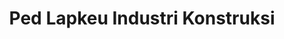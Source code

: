 ---
id: 99
title: Ped Lapkeu Industri Konstruksi
linkurl: https://kutt.it/UFYGo9
fitur : lainlain
createdTime : 03/09/2019
modifiedTime : 12/01/2020
topik: Chapter Akuntansi
color: fb8532
---